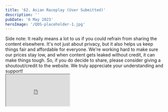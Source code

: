 ```yaml
---
title: '62. Asian Raceplay (User Submitted)'
description: ''
pubDate: '6 May 2023'
heroImage: '/QOS-placeholder-1.jpg'
---
```

<div class="video_paragraph_header"> Side note: It really means a lot to us if you could refrain from sharing the content elsewhere. It's not just about privacy, but it also helps us keep things fair and affordable for everyone. We're working hard to make sure our prices stay low, and when content gets leaked without credit, it can make things tough. So, if you do decide to share, please consider giving a shoutout/credit to the website. We truly appreciate your understanding and support!</div>

<iframe src="https://drive.google.com/file/d/1U7FXuDr0glJ1_JmT0CW3nlpD_8WdBd7F/preview" width="200" height="100" allow="autoplay" allowfullscreen="allowfullscreen"></iframe>

<br>
<br>
<!---<a class="read_more" href="https://drive.google.com/file/d/1U7FXuDr0glJ1_JmT0CW3nlpD_8WdBd7F/view?usp=sharing">Download</a>--->

